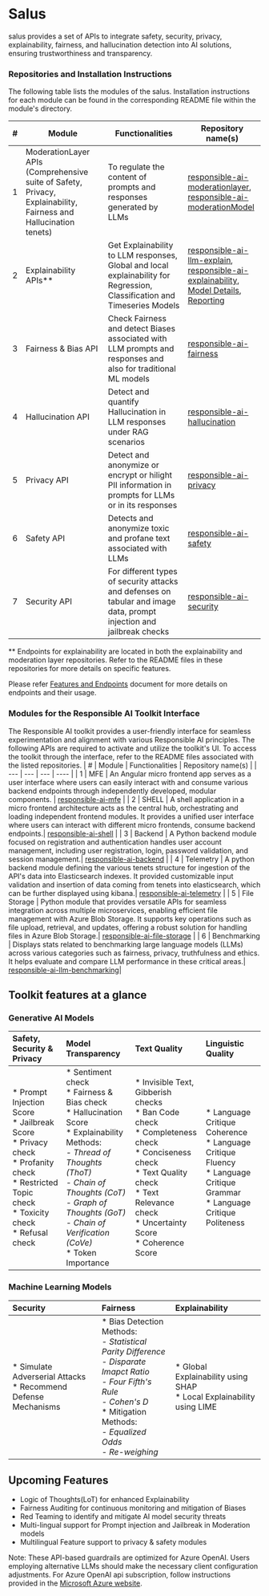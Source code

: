 # Salus
salus provides a set of APIs to integrate safety, security, privacy, explainability, fairness, and hallucination detection into AI solutions, ensuring trustworthiness and transparency.

### Repositories and Installation Instructions
The following table lists the modules of the salus.  Installation instructions for each module can be found in the corresponding README file within the module's directory.

| # | Module | Functionalities | Repository name(s) |
| --- | --- | --- | ---- |
| 1 | ModerationLayer APIs <br>(Comprehensive suite of Safety, Privacy, Explainability, Fairness and Hallucination tenets) | To regulate the content of prompts and responses generated by LLMs | [responsible-ai-moderationlayer](https://github.com/salus-rai/Salus/tree/main/responsible-ai-moderationlayer),<br>[responsible-ai-moderationModel](https://github.com/salus-rai/Salus/tree/main/responsible-ai-moderationmodel) |
| 2 | Explainability APIs** | Get Explainability to LLM responses, <br>Global and local explainability for Regression, Classification and Timeseries Models | [responsible-ai-llm-explain](https://github.com/salus-rai/Salus/tree/main/responsible-ai-llm-explain),<br>[responsible-ai-explainability](https://github.com/salus-rai/Salus/tree/main/responsible-ai-explainability),<br>[Model Details](https://github.com/salus-rai/Salus/tree/main/responsible-ai-model-detail),<br>[Reporting](https://github.com/salus-rai/Salus/tree/main/responsible-ai-reporting-tool) |
| 3 | Fairness & Bias API | Check Fairness and detect Biases associated with LLM prompts and responses and also for traditional ML models | [responsible-ai-fairness](https://github.com/salus-rai/Salus/tree/main/responsible-ai-fairness) |
| 4 | Hallucination API | Detect and quantify Hallucination in LLM responses under RAG scenarios | [responsible-ai-hallucination](https://github.com/salus-rai/Salus/tree/main/responsible-ai-Hallucination) |
| 5 | Privacy API | Detect and anonymize or encrypt or hilight PII information in prompts for LLMs or in its responses | [responsible-ai-privacy](https://github.com/salus-rai/Salus/tree/main/responsible-ai-privacy) |
| 6 | Safety API | Detects and anonymize toxic and profane text associated with LLMs | [responsible-ai-safety](https://github.com/salus-rai/Salus/tree/main/responsible-ai-safety) |
| 7 | Security API | For different types of security attacks and defenses on tabular and image data, prompt injection and jailbreak checks | [responsible-ai-security](https://github.com/salus-rai/Salus/tree/main/responsible-ai-security) |

** Endpoints for explainability are located in both the explainability and moderation layer repositories. Refer to the README files in these repositories for more details on specific features.

Please refer [Features and Endpoints](https://github.com/salus-rai/Salus/blob/main/Features%20and%20Endpoints.pdf) document for more details on endpoints and their usage. 


### Modules for the Responsible AI Toolkit Interface
The Responsible AI toolkit provides a user-friendly interface for seamless experimentation and alignment with various Responsible AI principles. The following APIs are required to activate and utilize the toolkit's UI. To access the toolkit through the interface, refer to the README files associated with the listed repositories.
| # | Module | Functionalities | Repository name(s) |
| --- | --- | --- | ---- |
| 1 | MFE |  An Angular micro frontend app serves as a user interface where users can easily interact with and consume various backend endpoints through independently developed, modular components. | [responsible-ai-mfe](https://github.com/salus-rai/Salus/tree/main/responsible-ai-mfe) |
| 2 | SHELL |  A shell application in a micro frontend architecture acts as the central hub, orchestrating and loading independent frontend modules. It provides a unified user interface where users can interact with different micro frontends, consume backend endpoints.| [responsible-ai-shell](https://github.com/salus-rai/Salus/tree/main/responsible-ai-shell) |
| 3 | Backend |  A Python backend module focused on registration and authentication handles user account management, including user registration, login, password validation, and session management.| [responsible-ai-backend](https://github.com/salus-rai/Salus/tree/main/responsible-ai-backend) |
| 4 | Telemetry | A python backend module defining the various tenets structure for ingestion of the API's data into Elasticsearch indexes. It provided customizable input validation and insertion of data coming from tenets into elasticsearch, which can be further displayed using kibana.| [responsible-ai-telemetry](https://github.com/salus-rai/Salus/tree/main/responsible-ai-telemetry) |
| 5 | File Storage | Python module that provides versatile APIs for seamless integration across multiple microservices, enabling efficient file management with Azure Blob Storage. It supports key operations such as file upload, retrieval, and updates, offering a robust solution for handling files in Azure Blob Storage.| [responsible-ai-file-storage](https://github.com/salus-rai/Salus/tree/main/responsible-ai-file-storage) |
| 6 | Benchmarking | Displays stats related to benchmarking large language models (LLMs) across various categories such as fairness, privacy, truthfulness and ethics. It helps evaluate and compare LLM performance in these critical areas.| [responsible-ai-llm-benchmarking](https://github.com/salus-rai/Salus/tree/main/responsible-ai-llm-benchmarking)|


## Toolkit features at a glance
### Generative AI Models
| Safety, Security & Privacy | Model Transparency  | Text Quality | Linguistic Quality |
|:--- |:--- |:----  |:---- |
|* Prompt Injection Score <br>* Jailbreak Score <br>* Privacy check <br>* Profanity check <br>* Restricted Topic check <br>* Toxicity check <br>* Refusal check |* Sentiment check <br>* Fairness & Bias check <br>* Hallucination Score <br>* Explainability Methods:<br><i>- Thread of Thoughts (ThoT)</i><br><i>- Chain of Thoughts (CoT)</i><br><i>- Graph of Thoughts (GoT)</i><br><i>- Chain of Verification (CoVe)</i><br>* Token Importance |* Invisible Text, Gibberish checks <br>* Ban Code check <br>* Completeness check <br>* Conciseness check <br>* Text Quality check<br>* Text Relevance check <br>* Uncertainty Score <br>* Coherence Score |* Language Critique Coherence<br>* Language Critique Fluency<br>* Language Critique Grammar<br>* Language Critique Politeness|

### Machine Learning Models
| Security | Fairness | Explainability |
|:--- |:--- |:----  |
|* Simulate Adverserial Attacks<br>* Recommend Defense Mechanisms|* Bias Detection Methods:<br><i>- Statistical Parity Difference</i><br><i>- Disparate Imapct Ratio</i><br><i>- Four Fifth's Rule</i><br><i>- Cohen's D</i><br>* Mitigation Methods:<br><i>- Equalized Odds</i><br><i>- Re-weighing</i>|* Global Explainability using SHAP<br>* Local Explainability using LIME |

## Upcoming Features
* Logic of Thoughts(LoT) for enhanced Explainability 
* Fairness Auditing for continuous monitoring and mitigation of Biases
* Red Teaming to identify and mitigate AI model security threats
* Multi-lingual support for Prompt injection and Jailbreak in Moderation models
* Multilingual Feature support to privacy & safety modules

Note: These API-based guardrails are optimized for Azure OpenAI. Users employing alternative LLMs should make the necessary client configuration adjustments. For Azure OpenAI api subscription, follow instructions provided in the [Microsoft Azure website](https://azure.microsoft.com/en-us/pricing/purchase-options/azure-account?icid=ai-services&azure-portal=true).





